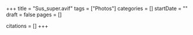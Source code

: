 +++
title = "Sus_super.avif"
tags = ["Photos"]
categories = []
startDate = ""
draft = false
pages = []

citations = []
+++

